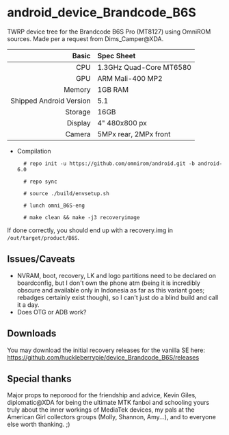 android_device_Brandcode_B6S
==============

TWRP device tree for the Brandcode B6S Pro (MT8127) using OmniROM sources. Made per a request from Dims_Camper@XDA.

Basic   | Spec Sheet
-------:|:-------------------------
CPU     | 1.3GHz Quad-Core MT6580
GPU     | ARM Mali-400 MP2
Memory  | 1GB RAM
Shipped Android Version | 5.1
Storage | 16GB
Display | 4" 480x800 px
Camera  | 5MPx rear, 2MPx front

* Compilation

        # repo init -u https://github.com/omnirom/android.git -b android-6.0
        
        # repo sync
        
        # source ./build/envsetup.sh

        # lunch omni_B6S-eng

        # make clean && make -j3 recoveryimage
        
If done correctly, you should end up with a recovery.img in `/out/target/product/B6S`.

## Issues/Caveats
* NVRAM, boot, recovery, LK and logo partitions need to be declared on boardconfig, but I don't own the phone atm (being it is incredibly obscure and available only in Indonesia as far as this variant goes; rebadges certainly exist though), so I can't just do a blind build and call it a day.
* Does OTG or ADB work?

## Downloads
You may download the initial recovery releases for the vanilla SE here: https://github.com/huckleberrypie/device_Brandcode_B6S/releases

## Special thanks
Major props to neporood for the friendship and advice, Kevin Giles, diplomatic@XDA for being the ultimate MTK fanboi and schooling yours truly about the inner workings of MediaTek devices, my pals at the American Girl collectors groups (Molly, Shannon, Amy...), and to everyone else worth thanking. ;)

